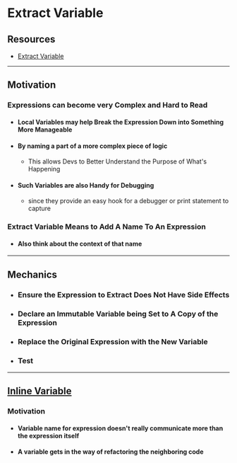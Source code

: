 # Extract Variable

## Resources

- [Extract Variable](https://memberservices.informit.com/my_account/webedition/9780135425664/html/extractvariable.html)


---
## Motivation

### Expressions can become very Complex and Hard to Read 

- #### Local Variables may help Break the Expression Down into Something More Manageable 

- #### By naming a part of a more complex piece of logic
  - This allows Devs to Better Understand the Purpose of What's Happening

- #### Such Variables are also Handy for Debugging 
  - since they provide an easy hook for a debugger or print statement to capture 

### Extract Variable Means to Add A Name To An Expression

- #### Also think about the context of that name


---
## Mechanics

- ### Ensure the Expression to Extract Does Not Have Side Effects

- ### Declare an Immutable Variable being Set to A Copy of the Expression

- ### Replace the Original Expression with the New Variable

- ### Test


---
## [Inline Variable](https://memberservices.informit.com/my_account/webedition/9780135425664/html/inlinevariable.html)

### Motivation

- #### Variable name for expression doesn't really communicate more than the expression itself
- #### A variable gets in the way of refactoring the neighboring code

